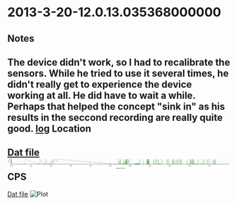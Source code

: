 2013-3-20-12.0.13.035368000000
==========

Notes
-----
The device didn't work, so I had to recalibrate the sensors.  While he tried to use it several times, he didn't really get to experience the device working at all.  He did have to wait a while. Perhaps that helped the concept "sink in" as his results in the seccond recording are really quite good.
[log](log)
Location
---------
[Dat file](Location.dat)
![Plot](Location.png)
CPS
---------
[Dat file](CPS.dat)
![Plot](CPS.png)
